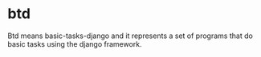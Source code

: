 # btd
Btd means basic-tasks-django and it represents a set of programs that do basic tasks using the django framework.
